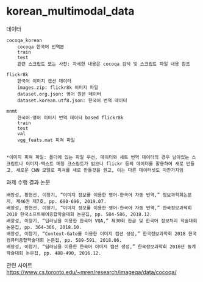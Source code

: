 # korean_multimodal_data

데이터

	cocoqa_korean
		cocoqa 한국어 번역본
		train
		test
		관련 스크립트 또는 사전: 자세한 내용은 cocoqa 검색 및 스크립트 파일 내용 참조

	flickr8k
		한국어 이미지 캡션 데이터 
		images.zip: flickr8k 이미지 파일
		dataset.org.json: 영어 원본 데이터
		dataset.korean.utf8.json: 한국어 번역 데이터

	mnmt
		한국어-영어 이미지 번역 데이터 based flickr8k
		train
		test
		val
		vgg_feats.mat 피쳐 파일


	*이미지 피쳐 파일: 폴더에 있는 파일 우선, 데이터와 세트 번역 데이터의 경우 남아있는 스크립트나 이미지-텍스트 매칭 크스립트가 없으니 flickr 등의 데이터를 활용하여 새로 만들고, 새로운 CNN 모델로 피쳐를 새로 만들것을 권고, 이는 다른 데이터셋도 마찬가지임

과제 수행 결과 논문

	배장성, 황현선, 이창기, “이미지 정보를 이용한 영어-한국어 자동 번역,” 정보과학회논문지, 제46권 제7호, pp. 690-696, 2019.07.
	배장성, 황현선, 이창기, “이미지 정보를 이용한 영어-한국어 자동 번역,” 한국정보과학회 2018 한국소프트웨어종합학술대회 논문집, pp. 584-586, 2018.12.
	배장성, 이창기, “딥러닝을 이용한 한국어 VQA,” 제30회 한글 및 한국어 정보처리 학술대회 논문집, pp. 364-366, 2018.10.
	배장성, 이창기, “Context-Gate를 이용한 이미지 캡션 생성,” 한국정보과학회 2018 한국컴퓨터종합학술대회 논문집, pp. 589-591, 2018.06.
	배장성, 이창기, “딥러닝을 이용한 한국어 이미지 캡션 생성,” 한국정보과학회 2016년 동계학술대회 논문집, pp. 488-490, 2016.12.

관련 사이트
	https://www.cs.toronto.edu/~mren/research/imageqa/data/cocoqa/


